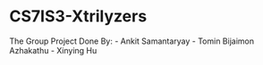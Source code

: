 # CS7IS3-Xtrilyzers
The Group Project Done By: - Ankit Samantaryay - Tomin Bijaimon Azhakathu - Xinying Hu

